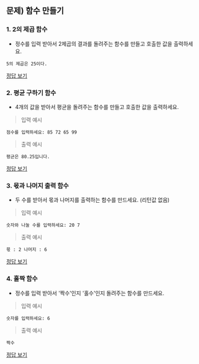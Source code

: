 ## 문제) 함수 만들기

### 1. 2의 제곱 함수 

* 정수를 입력 받아서 2제곱의 결과를 돌려주는 함수를 만들고 호출한 값을 출력하세요.  

```
5의 제곱은 25이다.
```

[정답 보기](quiz01_1.py)

### 2. 평균 구하기 함수 
* 4개의 값을 받아서 평균을 돌려주는 함수를 만들고 호출한 값을 출력하세요.  

> 입력 예시
```
점수를 입력하세요: 85 72 65 99
```

> 출력 예시
```
평균은 80.25입니다.
```

[정답 보기](quiz01_2.py)

### 3. 몫과 나머지 출력 함수
* 두 수를 받아서 몫과 나머지를 출력하는 함수를 만드세요. (리턴값 없음)  

> 입력 예시
```
숫자와 나눌 수를 입력하세요: 20 7
```
> 출력 예시
```
몫 : 2 나머지 : 6
```

[정답 보기](quiz01_3.py)

### 4. 홀짝 함수
* 정수를 입력 받아서 '짝수'인지 '홀수'인지 돌려주는 함수를 만드세요.  
  
> 입력 예시
```
숫자를 입력하세요: 6
```
> 출력 예시
```
짝수
```

[정답 보기](quiz01_4.py)

